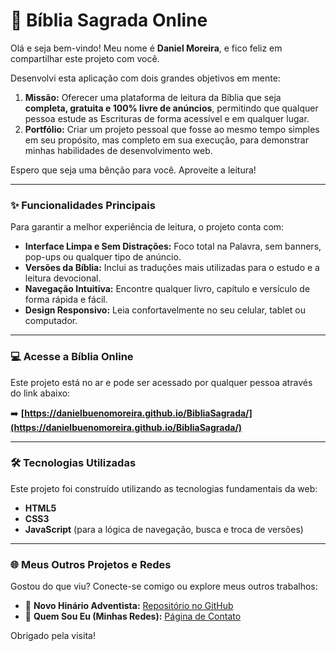 # 📖 Bíblia Sagrada Online

Olá e seja bem-vindo! Meu nome é **Daniel Moreira**, e fico feliz em compartilhar este projeto com você.

Desenvolvi esta aplicação com dois grandes objetivos em mente:

1.  **Missão:** Oferecer uma plataforma de leitura da Bíblia que seja **completa, gratuita e 100% livre de anúncios**, permitindo que qualquer pessoa estude as Escrituras de forma acessível e em qualquer lugar.
2.  **Portfólio:** Criar um projeto pessoal que fosse ao mesmo tempo simples em seu propósito, mas completo em sua execução, para demonstrar minhas habilidades de desenvolvimento web.

Espero que seja uma bênção para você. Aproveite a leitura!

---

### ✨ Funcionalidades Principais

Para garantir a melhor experiência de leitura, o projeto conta com:

* **Interface Limpa e Sem Distrações:** Foco total na Palavra, sem banners, pop-ups ou qualquer tipo de anúncio.
* **Versões da Bíblia:** Inclui as traduções mais utilizadas para o estudo e a leitura devocional.
* **Navegação Intuitiva:** Encontre qualquer livro, capítulo e versículo de forma rápida e fácil.
* **Design Responsivo:** Leia confortavelmente no seu celular, tablet ou computador.

---

### 💻 Acesse a Bíblia Online

Este projeto está no ar e pode ser acessado por qualquer pessoa através do link abaixo:

➡️ **[https://danielbuenomoreira.github.io/BibliaSagrada/](https://danielbuenomoreira.github.io/BibliaSagrada/)**

---

### 🛠️ Tecnologias Utilizadas

Este projeto foi construído utilizando as tecnologias fundamentais da web:

* **HTML5**
* **CSS3**
* **JavaScript** (para a lógica de navegação, busca e troca de versões)

---

### 🌐 Meus Outros Projetos e Redes

Gostou do que viu? Conecte-se comigo ou explore meus outros trabalhos:

* 🎵 **Novo Hinário Adventista:** [Repositório no GitHub](https://github.com/danielbuenomoreira/NovoHinarioAdventista)
* 👤 **Quem Sou Eu (Minhas Redes):** [Página de Contato](https://danielbuenomoreira.github.io/QuemSouEu/)

Obrigado pela visita!
